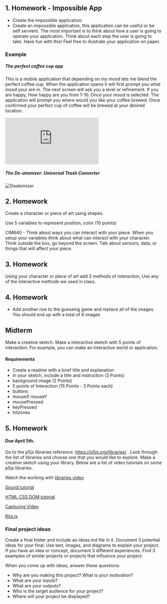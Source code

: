 ## 1. Homework - Impossible App

* Create the impossible application:
 * Create an impossible application, this application can be useful or be self servient. The most important is to think about how a user is going to operate your application. Think about each step the user is going to take. Have fun with this! Feel free to illustrate your application on paper.

 ### Example

 ##### The perfect coffee cup app

 This is a mobile application that depending on my mood lets me blend the perfect coffee cup. When the application opens it will first prompt you what mood your are in. The next screen will ask you a level or refinement. If you are happy, How happy are you from 1-10. Once your mood is selected. The application will prompt you where would you like your coffee brewed. Once confirmed your perfect cup of coffee will be brewed at your desired location.


![The Perfect Joe](https://github.com/zevenrodriguez/CIM540-640/blob/master/examples/week1/theperfectjoe.md)

##### The De-atomizer: Universal Trash Converter

![Deatomizer](https://github.com/zevenrodriguez/CIM542-642/blob/master/files/deatomizer.jpg)

## 2. Homework

Create a character or piece of art using shapes.

Use 5 variables to represent position, color (10 points)

CIM640 - Think about ways you can interact with your piece. When you setup your variables think about what can interact with your character. Think outside the box, go beyond the screen. Talk about sensors, data, or things that will affect your piece.

## 3. Homework

Using your character or piece of art add 2 methods of interaction, Use any of the interactive methods we used in class.

## 4. Homework

* Add another row to the guessing game and replace all of the images. You should end up with a total of 6 images

## Midterm

Make a creative sketch. Make a interactive sketch with 5 points of interaction. For example, you can make an interactive world or application.

#### Requirements

* Create a readme with a brief title and explanation
* In your sketch, include a title and instruction (3 Points)
* background image (2 Points)
* 5 points of Interaction (15 Points - 3 Points each)
 * buttons
 * mouseX mouseY
 * mousePressed
 * keyPressed
 * hitzones

 ## 5. Homework

 #### Due April 5th.

Go to the p5js libraries reference. https://p5js.org/libraries/ . Look through the list of libraries and choose one that you would like to explore. Make a creative sketch using your library. Below are a list of video tutorials on some p5js libraries.

 Watch the working with [libraries video](https://www.youtube.com/watch?v=Pn1g1wjxl_0)

[Sound tutorial](https://www.youtube.com/watch?v=Pn1g1wjxl_0&list=PLRqwX-V7Uu6aFcVjlDAkkGIixw70s7jpW)

[HTML CSS DOM tutorial](https://www.youtube.com/watch?v=URSH0QpxKo8&list=PLRqwX-V7Uu6bI1SlcCRfLH79HZrFAtBvX)

[Capturing Video](https://www.youtube.com/watch?v=bkGf4fEHKak&list=PLRqwX-V7Uu6aKKsDHZdDvN6oCJ2hRY_Ig)

[Rita.js](https://www.youtube.com/watch?v=Pn1g1wjxl_0&list=PLRqwX-V7Uu6aFcVjlDAkkGIixw70s7jpW)

### Final project ideas

Create a final folder and include an ideas.md file in it. Document 3 potential ideas for your final. Use text, images, and diagrams to explain your project. If you have an idea or concept, document 3 different experiences. Find 3 examples of similar projects or projects that influence your project.

When you come up with ideas, answer these questions:

* Why are you making this project? What is your motivation?
* What are your inputs?
* What are your outputs?
* Who is the target audience for your project?
* Where will your project be displayed?
